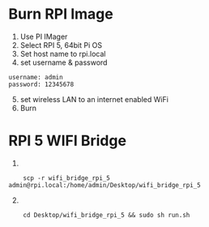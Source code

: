 # Burn RPI Image
1) Use PI IMager
2) Select RPI 5, 64bit Pi OS
3) Set host name to rpi<pi number>.local
4) set username & password
```
username: admin
password: 12345678
```
5) set wireless LAN to an internet enabled WiFi
6) Burn

# RPI 5 WIFI Bridge
1) 
```
	scp -r wifi_bridge_rpi_5 admin@rpi.local:/home/admin/Desktop/wifi_bridge_rpi_5
```

2) 
```
	cd Desktop/wifi_bridge_rpi_5 && sudo sh run.sh
```

